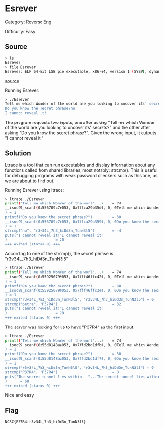 # Esrever

Category: Reverse Eng

Difficulty: Easy

## Source

```bash
> ls
Esrever
> file Esrever
Esrever: ELF 64-bit LSB pie executable, x86-64, version 1 (SYSV), dynamically linked, interpreter /lib64/ld-linux-x86-64.so.2, BuildID[sha1]=a82793bc74731a748ca4c3ac2f43d0355f65d3c2, for GNU/Linux 3.2.0, not stripped
```

[source](https://drive.google.com/file/d/1ReuWtPv4Bs23h15nZKLD00Q9dC82qxEl/view?usp=sharing)

Running Esrever:

```bash
> ./Esrever 
Tell me which Wonder of the world are you looking to uncover its' secrets?petra
Do you know the secret phrase?no
I cannot reveal it!
```

The program requests two inputs, one after asking "Tell me which Wonder of the world are you looking to uncover its' secrets?" and the other after asking "Do you know the secret phrase?". Given the wrong input, it outputs "I cannot reveal it!"

## Solution

Ltrace is a tool that can run executables and display information about any functions called from shared libraries, most notably: strcmp(). This is useful for debugging programs with weak password checkers such as this one, as we are about to find out.

Running Esrever using ltrace:

```bash
> ltrace ./Esrever
printf("Tell me which Wonder of the worl"...)    = 74
__isoc99_scanf(0x556709c7e053, 0x7ffca29b35d0, 0, 0Tell me which Wonder of the world are you looking to uncover its' secrets?petra
) = 1
printf("Do you know the secret phrase?")         = 30
__isoc99_scanf(0x556709c7e053, 0x7ffca29b3590, 0, 0Do you know the secret phrase?no
) = 1
strcmp("no", "r3v34L_7h3_hiDd3n_TunN3l5")        = -4
puts("I cannot reveal it!"I cannot reveal it!
)                      = 20
+++ exited (status 0) +++
```

According to one of the strcmp(), the secret phrase is "r3v34L_7h3_hiDd3n_TunN3l5"

```bash
> ltrace ./Esrever
printf("Tell me which Wonder of the worl"...)    = 74
__isoc99_scanf(0x559250799053, 0x7fff46ffc420, 0, 0Tell me which Wonder of the world are you looking to uncover its' secrets?petra
) = 1
printf("Do you know the secret phrase?")         = 30
__isoc99_scanf(0x559250799053, 0x7fff46ffc3e0, 0, 0Do you know the secret phrase?r3v34L_7h3_hiDd3n_TunN3l5
) = 1
strcmp("r3v34L_7h3_hiDd3n_TunN3l5", "r3v34L_7h3_hiDd3n_TunN3l5") = 0
strcmp("petra", "P37R4")                         = 32
puts("I cannot reveal it!"I cannot reveal it!
)                      = 20
+++ exited (status 0) +++
```

The server was looking for us to have "P37R4" as the first input.

```bash
> ltrace ./Esrever
printf("Tell me which Wonder of the worl"...)    = 74
__isoc99_scanf(0x55d8148aa053, 0x7ffd2bd1dfb0, 0, 0Tell me which Wonder of the world are you looking to uncover its' secrets?P37R4
) = 1
printf("Do you know the secret phrase?")         = 30
__isoc99_scanf(0x55d8148aa053, 0x7ffd2bd1df70, 0, 0Do you know the secret phrase?r3v34L_7h3_hiDd3n_TunN3l5
) = 1
strcmp("r3v34L_7h3_hiDd3n_TunN3l5", "r3v34L_7h3_hiDd3n_TunN3l5") = 0
strcmp("P37R4", "P37R4")                         = 0
puts("The secret tunnel lies within - "...The secret tunnel lies within - NCSC{<Wonder_Name>:<Secret_Phrase>}
)      = 68
+++ exited (status 0) +++
```

Nice and easy

## Flag

```
NCSC{P37R4:r3v34L_7h3_hiDd3n_TunN3l5}
```
